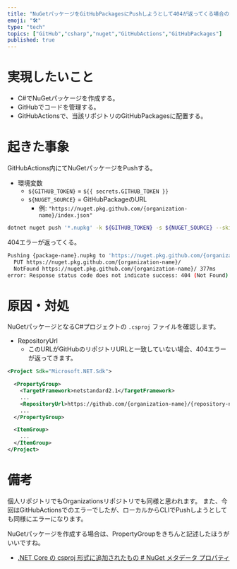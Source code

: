 ```yaml
---
title: "NuGetパッケージをGitHubPackagesにPushしようとして404が返ってくる場合の対処"
emoji: "🛠️"
type: "tech"
topics: ["GitHub","csharp","nuget","GitHubActions","GitHubPackages"]
published: true
---
```

# 実現したいこと

- C#でNuGetパッケージを作成する。
- GitHubでコードを管理する。
- GitHubActionsで、当該リポジトリのGitHubPackagesに配置する。

# 起きた事象

GitHubActions内にてNuGetパッケージをPushする。

- 環境変数
    - `${GITHUB_TOKEN}` = `${{ secrets.GITHUB_TOKEN }}`
    - `${NUGET_SOURCE}` = GitHubPackageのURL
      - 例: `"https://nuget.pkg.github.com/{organization-name}/index.json"`

```sh
dotnet nuget push '*.nupkg' -k ${GITHUB_TOKEN} -s ${NUGET_SOURCE} --skip-duplicate
```

404エラーが返ってくる。

```sh
Pushing {package-name}.nupkg to 'https://nuget.pkg.github.com/{organization-name}'...
  PUT https://nuget.pkg.github.com/{organization-name}/
  NotFound https://nuget.pkg.github.com/{organization-name}/ 377ms
error: Response status code does not indicate success: 404 (Not Found).
```

# 原因・対処

NuGetパッケージとなるC#プロジェクトの `.csproj` ファイルを確認します。

- RepositoryUrl
    - このURLがGitHubのリポジトリURLと一致していない場合、404エラーが返ってきます。

```xml
<Project Sdk="Microsoft.NET.Sdk">

  <PropertyGroup>
    <TargetFramework>netstandard2.1</TargetFramework>
    ...
    <RepositoryUrl>https://github.com/{organization-name}/{repository-name}</RepositoryUrl>
    ...
  </PropertyGroup>

  <ItemGroup>
    ...
  </ItemGroup>
</Project>
```

# 備考

個人リポジトリでもOrganizationsリポジトリでも同様と思われます。
また、今回はGitHubActionsでのエラーでしたが、ローカルからCLIでPushしようとしても同様にエラーになります。

NuGetパッケージを作成する場合は、PropertyGroupをきちんと記述したほうがいいですね。

- [.NET Core の csproj 形式に追加されたもの # NuGet メタデータ プロパティ](https://docs.microsoft.com/ja-jp/dotnet/core/tools/csproj#nuget-metadata-properties)
